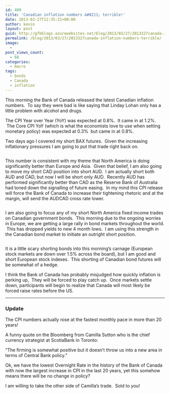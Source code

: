 ```yaml
---
id: 409
title: 'Canadian inflation numbers &#8211; terrible!'
date: 2013-03-27T12:35:21+00:00
author: kevin
layout: post
guid: http://gfbblogs.azurewebsites.net/blog/2013/03/27/2013327canada-inflation-numbers-terrible/
permalink: /blog/2013/03/27/2013327canada-inflation-numbers-terrible/
image:
  - 
post_views_count:
  - 68
categories:
  - macro
tags:
  - bonds
  - Canada
  - inflation
---
```

This morning the Bank of Canada released the latest Canadian inflation numbers.  To say they were bad is like saying that Linday Lohan only has a little problem with alcohol and drugs.

The CPI Year over Year (YoY) was expected at 0.8%.  It came in at 1.2%.  The Core CPI YoY (which is what the economists love to use when setting monetary policy) was expected at 0.3%  but came in at 0.8%.

Two days ago I covered my short BAX futures.  Given the increasing inflationary pressures I am going to put that trade right back on.

<img class="aligncenter" alt="" src="http://themacrotourist.com/blogs/BAX%20Jun%2014%20Mar%2027%2013.gif" />

This number is consistent with my theme that North America is doing significantly better than Europe and Asia.  Given that belief, I am also going to move my short CAD position into short AUD.  I am actually short both AUD and CAD, but now I will be short only AUD.  Recently AUD has performed significantly better than CAD as the Reserve Bank of Australia had toned down the signalling of future easing.  In my mind this CPI release will force the Bank of Canada to increase their tightening rhetoric and at the margin, will send the AUDCAD cross rate lower.

<img class="aligncenter" alt="" src="http://themacrotourist.com/blogs/AUDCAD%20Mar%2027%2013.gif" />

I am also going to focus any of my short North America fixed income trades on Canadian government bonds.  This morning due to the ongoing worries in Europe, we are getting a large rally in bond markets throughout the world.  This has dropped yields to new 4 month lows.  I am using this strength in the Canadian bond market to initiate an outright short position.

<img class="aligncenter" alt="" src="http://themacrotourist.com/blogs/CAN%2010%20Year%20Yield%20Mar%2027%2013.gif" />

It is a little scary shorting bonds into this morning&#8217;s carnage (European stock markets are down over 1.5% across the board), but I am good and short European stock indexes.  This shorting of Canadian bond futures will be somewhat of a hedge.

I think the Bank of Canada has probably misjudged how quickly inflation is perking up,  They will be forced to play catch up.  Once markets settle down, participants will begin to realize that Canada will most likely be forced raise rates before the US.

* * *

### Update

The CPI numbers actually rose at the fastest monthly pace in more than 20 years!

A funny quote on the Bloomberg from Camilla Sutton who is the chief currency strategist at ScotiaBank in Toronto:

&#8220;The firming is somewhat positive but it doesn&#8217;t throw us into a new area in terms of Central Bank policy.&#8221;

Ok, we have the lowest Overnight Rate in the history of the Bank of Canada with now the largest increase in CPI in the last 20 years, yet this somehow means there will be no change in policy?

I am willing to take the other side of Camilla&#8217;s trade.  Sold to you!